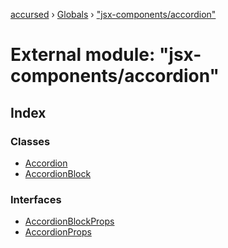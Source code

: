 [accursed](../README.md) › [Globals](../globals.md) › ["jsx-components/accordion"](_jsx_components_accordion_.md)

# External module: "jsx-components/accordion"

## Index

### Classes

* [Accordion](../classes/_jsx_components_accordion_.accordion.md)
* [AccordionBlock](../classes/_jsx_components_accordion_.accordionblock.md)

### Interfaces

* [AccordionBlockProps](../interfaces/_jsx_components_accordion_.accordionblockprops.md)
* [AccordionProps](../interfaces/_jsx_components_accordion_.accordionprops.md)
